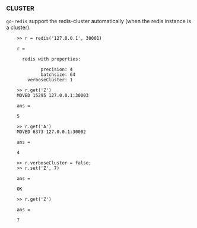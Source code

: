 ### CLUSTER 

`go-redis` support the redis-cluster automatically (when the redis instance is a cluster).

        >> r = redis('127.0.0.1', 30001)
        
        r = 
        
          redis with properties:
        
                 precision: 4
                 batchsize: 64
            verboseCluster: 1
        
        >> r.get('Z')
        MOVED 15295 127.0.0.1:30003
        
        ans =
        
        5
        
        >> r.get('A')
        MOVED 6373 127.0.0.1:30002
        
        ans =
        
        4
        
        >> r.verboseCluster = false;
        >> r.set('Z', 7)
        
        ans =
        
        OK
        
        >> r.get('Z')
        
        ans =
        
        7
